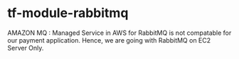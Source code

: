 # tf-module-rabbitmq

AMAZON MQ : Managed Service in AWS for RabbitMQ is not compatable for our payment application. Hence, we are going with RabbitMQ on EC2 Server Only.